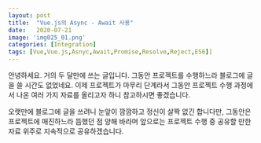 ```yaml
---
layout: post
title:  "Vue.js의 Async - Await 사용"
date:   2020-07-21
image: 'img025_01.png'
categories: [Integration]
tags: [Vue,Vue.js,Asnyc,Await,Promise,Resolve,Reject,ES6]]
---
```



안녕하세요. 거의 두 달만에 쓰는 글입니다.
그동안 프로젝트를 수행하느라 블로그에 글을 쓸 시간도 없었네요.
이제 프로젝트가 마무리 단계라서 그동안 프로젝트 수행 과정에서 나온 여러 가지 자료를 올리고자 하니 참고하시면 좋겠습니다.


오랫만에 블로그에 글을 쓰려니 눈앞이 깜깜하고 정신이 살짝 없긴 합니다만, 그동안은 프로젝트에 매진하느라 뜸했던 점 양해 바라며 앞으로는 프로젝트 수행 중 공유할 만한 자료 위주로 지속적으로 공유하겠습니다.